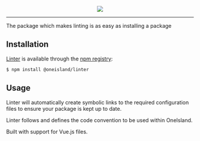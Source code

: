 <p align="center">
  <a href="https://github.com/oneislandearth/linter" target="_blank">
    <img src=https://i.imgur.com/bqIMZaR.png">
  </a>
</p>

***

The package which makes linting is as easy as installing a package

## Installation

[Linter](https://github.com/oneislandearth/linter) is available through the [npm registry](https://www.npmjs.com/package/@oneisland/linter):

```bash
$ npm install @oneisland/linter
```

## Usage

Linter will automatically create symbolic links to the required configuration files to ensure your package is kept up to date.

Linter follows and defines the code convention to be used within OneIsland.

Built with support for Vue.js files.